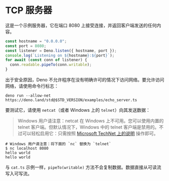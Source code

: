 # TCP 服务器

这是一个示例服务器，它在端口 8080 上接受连接，并返回客户端发送的任何内容。

```ts
const hostname = "0.0.0.0";
const port = 8080;
const listener = Deno.listen({ hostname, port });
console.log(`Listening on ${hostname}:${port}`);
for await (const conn of listener) {
  conn.readable.pipeTo(conn.writable);
}
```

出于安全原因，Deno
不允许程序在没有明确许可的情况下访问网络。要允许访问网络，请使用命令行标志：

```shell
deno run --allow-net https://deno.land/std@$STD_VERSION/examples/echo_server.ts
```

要测试它，请使用 `netcat`（或者 Windows 上的 `telnet`）向其发送数据：

> Windows 用户请注意：netcat 在 Windows 上不可用。您可以使用内置的 telnet
> 客户端。但默认情况下，Windows 中的 telnet
> 客户端是禁用的。不过可以轻松启用它：只需按照
> [Microsoft TechNet 上的说明](https://social.technet.microsoft.com/wiki/contents/articles/38433.windows-10-enabling-telnet-client.aspx)
> 操作即可。

```shell
# Windows 用户请注意：将下面的 `nc` 替换为 `telnet`
$ nc localhost 8080
hello world
hello world
```

与 `cat.ts` 示例一样，`pipeTo(writable)`
方法不会复制数据。数据直接从可读流写入可写流。
